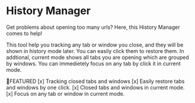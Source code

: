 # History Manager
Get problems about opening too many urls? Here, this History Manager comes to help!

This tool help you tracking any tab or window you close, and they will be shown in history mode later. You can easily click them to restore them. In addtional, current mode shows all tabs you are opening which are grouped by windows. You can immedietely focus on any tab by click it in current mode.

📰FEATURED
[x] Tracking closed tabs and windows
[x] Easily restore tabs and windows by one click.
[x] Closed tabs and windows in current mode.
[x] Focus on any tab or window in current mode.

